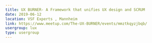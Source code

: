 ```yaml
---
title: UX BURNER- A Framework that unifies UX design and SCRUM
date: 2019-06-12
location: VSF Experts , Mannheim
link: https://www.meetup.com/The-UX-BURNER/events/mmztkqyzjbqb/
usergroup: lux
type: usergroup
---
```

